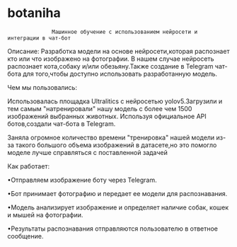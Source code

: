 # botaniha
                  Машинное обучение с использованием нейросети и интеграции в чат-бот 
Описание:
Разработка модели на основе нейросети,которая распознает кто или что изображено на фотографии.
В нашем случае нейросеть распознает кота,собаку и/или обезьяну.Также создание в Telegram чат-бота для того,чтобы
доступно использовать разработанную модель.

Чем мы пользовались:

Использовалась площадка Ultralitics с нейросетью yolov5.Загрузили и тем самым "натренировали" нашу модель с более чем 1500 изображений выбранных животных.
Используя официальное API ботов,создали чат-бота в Telegram.

Заняла огромное количество времени "тренировка" нашей модели из-за такого большого объема изображений в датасете,но это помогло моделе лучше справляться с поставленной задачей

Как работает:

•Отправляем изображение боту через Telegram.

•Бот принимает фотографию и передает ее модели для распознавания.

•Модель анализирует изображение и определяет наличие собак, кошек и мышей на фотографии.

•Результаты распознавания отправляются пользователю в ответное сообщение.


